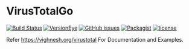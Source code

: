 # VirusTotalGo
[![Build Status](https://travis-ci.org/B-V-R/B-V-R/VirusTotal-API-2.0-Go.svg?branch=master)](https://travis-ci.org/B-V-R/VirusTotalGo)
[![VersionEye](https://img.shields.io/versioneye/d/B-V-R/B-V-R/VirusTotal-API-2.0-Go.svg?style=flat-square)]()
[![GitHub issues](https://img.shields.io/github/issues/B-V-R/B-V-R/VirusTotal-API-2.0-Go.svg?style=flat-square)]()
[![Packagist](https://img.shields.io/packagist/dt/B-V-R/B-V-R/VirusTotal-API-2.0-Go.svg?style=flat-square)]()
[![license](https://img.shields.io/github/license/B-V-R/B-V-R/VirusTotal-API-2.0-Go.svg?style=flat-square)]()

Refer https://vighnesh.org/virustotal For Documentation and Examples.

